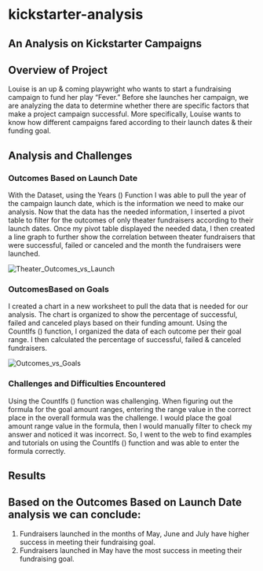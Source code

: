 # kickstarter-analysis
## An Analysis on Kickstarter Campaigns
## Overview of Project
Louise is an up & coming playwright who wants to start a fundraising campaign to fund her play “Fever.” Before she launches her campaign, we are analyzing the data to determine whether there are specific factors that make a project campaign successful. More specifically, Louise wants to know how different campaigns fared according to their launch dates & their funding goal. 

## Analysis and Challenges
### Outcomes Based on Launch Date
With the Dataset, using the Years () Function I was able to pull the year of the campaign launch date, which is the information we need to make our analysis. Now that the data has the needed information, I inserted a pivot table to filter for the outcomes of only theater fundraisers according to their launch dates. Once my pivot table displayed the needed data, I then created a line graph to further show the correlation between theater fundraisers that were successful, failed or canceled and the month the fundraisers were launched.

![Theater_Outcomes_vs_Launch](https://user-images.githubusercontent.com/81998045/115982292-e6f59200-a567-11eb-93bc-92bb29df8a0c.png)

### OutcomesBased on Goals
I created a chart in a new worksheet to pull the data that is needed for our analysis. The chart is organized to show the percentage of successful, failed and canceled plays based on their funding amount. Using the CountIfs () function, I organized the data of each outcome per their goal range. I then calculated the percentage of successful, failed & canceled fundraisers.

![Outcomes_vs_Goals](https://user-images.githubusercontent.com/81998045/115982321-2c19c400-a568-11eb-8664-8b345993f286.png)


### Challenges and Difficulties Encountered
Using the CountIfs () function was challenging. When figuring out the formula for the goal amount ranges, entering the range value in the correct place in the overall formula was the challenge. I would place the goal amount range value in the formula, then I would manually filter to check my answer and noticed it was incorrect. So, I went to the web to find examples and tutorials on using the CountIfs () function and was able to enter the formula correctly.

## Results
## Based on the Outcomes Based on Launch Date analysis we can conclude:
  1. Fundraisers launched in the months of May, June and July have higher success in meeting their fundraising goal.
  2. Fundraisers launched in May have the most success in meeting their fundraising goal.



